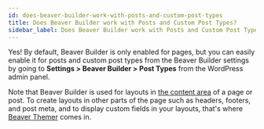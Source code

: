```yaml
---
id: does-beaver-builder-work-with-posts-and-custom-post-types
title: Does Beaver Builder work with Posts and Custom Post Types?
sidebar_label: Does Beaver Builder work with Posts and Custom Post Types?
---
```


Yes! By default, Beaver Builder is only enabled for pages, but you can easily
enable it for posts and custom post types from the Beaver Builder settings by
going to **Settings > Beaver Builder > Post Types** from the WordPress admin
panel.

Note that Beaver Builder is used for layouts in [the content area](/beaver-themer/getting-started/primer-on-wordpress-content-and-theme-areas-themer.md) of a page or post. To create layouts in other parts of the page
such as headers, footers, and post meta, and to display custom fields in your
layouts, that's where [Beaver Themer](/beaver-themer/getting-started/what-can-i-do-with-beaver-themer.md) comes in.
